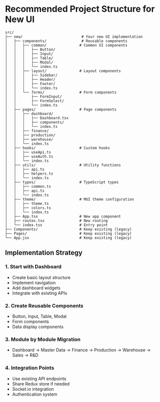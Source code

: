 # Recommended Project Structure for New UI

```
src/
├── new/                           # Your new UI implementation
│   ├── components/                # Reusable components
│   │   ├── common/               # Common UI components
│   │   │   ├── Button/
│   │   │   ├── Input/
│   │   │   ├── Table/
│   │   │   ├── Modal/
│   │   │   └── index.ts
│   │   ├── layout/               # Layout components
│   │   │   ├── Sidebar/
│   │   │   ├── Header/
│   │   │   ├── Footer/
│   │   │   └── index.ts
│   │   └── forms/                # Form components
│   │       ├── FormInput/
│   │       ├── FormSelect/
│   │       └── index.ts
│   ├── pages/                    # Page components
│   │   ├── dashboard/
│   │   │   ├── Dashboard.tsx
│   │   │   ├── components/
│   │   │   └── index.ts
│   │   ├── finance/
│   │   ├── production/
│   │   ├── warehouse/
│   │   └── index.ts
│   ├── hooks/                    # Custom hooks
│   │   ├── useApi.ts
│   │   ├── useAuth.ts
│   │   └── index.ts
│   ├── utils/                    # Utility functions
│   │   ├── api.ts
│   │   ├── helpers.ts
│   │   └── index.ts
│   ├── types/                    # TypeScript types
│   │   ├── common.ts
│   │   ├── api.ts
│   │   └── index.ts
│   ├── theme/                    # MUI theme configuration
│   │   ├── theme.ts
│   │   ├── colors.ts
│   │   └── index.ts
│   ├── App.tsx                   # New app component
│   ├── routes.tsx                # New routing
│   └── index.tsx                 # Entry point
├── Components/                   # Keep existing (legacy)
├── Pages/                        # Keep existing (legacy)
└── App.jsx                       # Keep existing (legacy)
```

## Implementation Strategy

### 1. Start with Dashboard

- Create basic layout structure
- Implement navigation
- Add dashboard widgets
- Integrate with existing APIs

### 2. Create Reusable Components

- Button, Input, Table, Modal
- Form components
- Data display components

### 3. Module by Module Migration

- Dashboard → Master Data → Finance → Production → Warehouse → Sales → R&D

### 4. Integration Points

- Use existing API endpoints
- Share Redux store if needed
- Socket.io integration
- Authentication system
